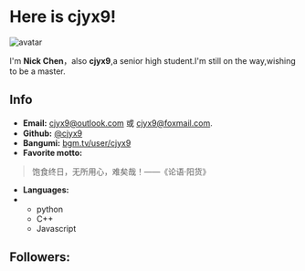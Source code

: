 # Here is cjyx9!
![avatar](https://thirdqq.qlogo.cn/g?b=sdk&k=Xe3Iv9yyk7ZRpLe6ttWCvg&kti=ZH8KSwAAAAA&s=160&t=1675240325)  

I'm **Nick Chen**，also **cjyx9**,a senior high student.I'm still on the way,wishing to be a master.
## Info
- **Email:** <cjyx9@outlook.com> 或 <cjyx9@foxmail.com>.
- **Github:** [@cjyx9](https://github.com/nick-cjyx9)
- **Bangumi:** [bgm.tv/user/cjyx9](https://bgm.tv/user/cjyx9)
- **Favorite motto:** 
> 饱食终日，无所用心，难矣哉！——《论语·阳货》
- **Languages:**
- - python
  - C++
  - Javascript
## Followers:
<!--START_SECTION:top-followers-->
<!--END_SECTION:top-followers-->
